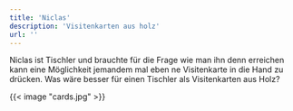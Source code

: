 ```yaml
---
title: 'Niclas'
description: 'Visitenkarten aus holz'
url: ''
---
```


Niclas ist Tischler und brauchte für die Frage wie man ihn denn erreichen kann eine Möglichkeit jemandem mal eben ne Visitenkarte in die Hand zu drücken. Was wäre besser für einen Tischler als Visitenkarten aus Holz?

{{< image "cards.jpg" >}}

